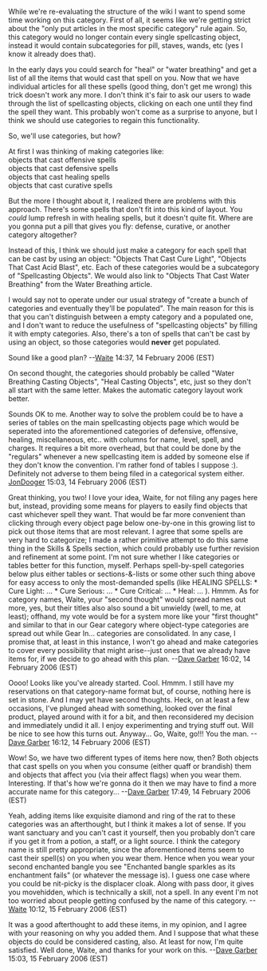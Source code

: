 While we're re-evaluating the structure of the wiki I want to spend some
time working on this category. First of all, it seems like we're getting
strict about the "only put articles in the most specific category" rule
again. So, this category would no longer contain every single
spellcasting object, instead it would contain subcategories for pill,
staves, wands, etc (yes I know it already does that).

In the early days you could search for "heal" or "water breathing" and
get a list of all the items that would cast that spell on you. Now that
we have individual articles for all these spells (good thing, don't get
me wrong) this trick doesn't work any more. I don't think it's fair to
ask our users to wade through the list of spellcasting objects, clicking
on each one until they find the spell they want. This probably won't
come as a surprise to anyone, but I think we should use categories to
regain this functionality.

So, we'll use categories, but how?

At first I was thinking of making categories like:  
objects that cast offensive spells  
objects that cast defensive spells  
objects that cast healing spells  
objects that cast curative spells

But the more I thought about it, I realized there are problems with this
approach. There's some spells that don't fit into this kind of layout.
You *could* lump refresh in with healing spells, but it doesn't quite
fit. Where are you gonna put a pill that gives you fly: defense,
curative, or another category altogether?

Instead of this, I think we should just make a category for each spell
that can be cast by using an object: "Objects That Cast Cure Light",
"Objects That Cast Acid Blast", etc. Each of these categories would be a
subcategory of "Spellcasting Objects". We would also link to "Objects
That Cast Water Breathing" from the Water Breathing article.

I would say not to operate under our usual strategy of "create a bunch
of categories and eventually they'll be populated". The main reason for
this is that you can't distinguish between a empty category and a
populated one, and I don't want to reduce the usefulness of
"spellcasting objects" by filling it with empty categories. Also,
there's a ton of spells that can't be cast by using an object, so those
categories would **never** get populated.

Sound like a good plan? --[Waite](User:Waite.md "wikilink") 14:37, 14
February 2006 (EST)

On second thought, the categories should probably be called "Water
Breathing Casting Objects", "Heal Casting Objects", etc, just so they
don't all start with the same letter. Makes the automatic category
layout work better.

Sounds OK to me. Another way to solve the problem could be to have a
series of tables on the main spellcasting objects page which would be
seperated into the aforementioned categories of defensive, offensive,
healing, miscellaneous, etc.. with columns for name, level, spell, and
charges. It requires a bit more overhead, but that could be done by the
"regulars" whenever a new spellcasting item is added by someone else if
they don't know the convention. I'm rather fond of tables I suppose :).
Definitely not adverse to them being filed in a categorical system
either. [JonDooger](User:JonDooger.md "wikilink") 15:03, 14 February
2006 (EST)

Great thinking, you two! I love your idea, Waite, for not filing any
pages here but, instead, providing some means for players to easily find
objects that cast whichever spell they want. That would be far more
convenient than clicking through every object page below one-by-one in
this growing list to pick out those items that are most relevant. I
agree that some spells are very hard to categorize; I made a rather
primitive attempt to do this same thing in the Skills & Spells section,
which could probably use further revision and refinement at some point.
I'm not sure whether I like categories or tables better for this
function, myself. Perhaps spell-by-spell categories below plus either
tables or sections-&-lists or some other such thing above for easy
access to only the most-demanded spells (like HEALING SPELLS: \* Cure
Light: ... \* Cure Serious: ... \* Cure Critical: ... \* Heal: ... ).
Hmmm. As for category names, Waite, your "second thought" would spread
names out more, yes, but their titles also also sound a bit unwieldy
(well, to me, at least); offhand, my vote would be for a system more
like your "first thought" and similar to that in our Gear category where
object-type categories are spread out while Gear In... categories are
consolidated. In any case, I promise that, at least in this instance, I
won't go ahead and make categories to cover every possibility that might
arise--just ones that we already have items for, if we decide to go
ahead with this plan. --[Dave Garber](User:DaveGarber1975.md "wikilink")
16:02, 14 February 2006 (EST)

Oooo! Looks like you've already started. Cool. Hmmm. I still have my
reservations on that category-name format but, of course, nothing here
is set in stone. And I may yet have second thoughts. Heck, on at least a
few occasions, I've plunged ahead with something, looked over the final
product, played around with it for a bit, and then reconsidered my
decision and immediately undid it all. I enjoy experimenting and trying
stuff out. Will be nice to see how this turns out. Anyway... Go, Waite,
go!!! You the man. --[Dave Garber](User:DaveGarber1975.md "wikilink")
16:12, 14 February 2006 (EST)

Wow! So, we have two different types of items here now, then? Both
objects that cast spells on you when you consume (either quaff or
brandish) them and objects that affect you (via their affect flags) when
you wear them. Interesting. If that's how we're gonna do it then we may
have to find a more accurate name for this category... --[Dave
Garber](User:DaveGarber1975.md "wikilink") 17:49, 14 February 2006 (EST)

Yeah, adding items like exquisite diamond and ring of the rat to these
categories was an afterthought, but I think it makes a lot of sense. If
you want sanctuary and you can't cast it yourself, then you probably
don't care if you get it from a potion, a staff, or a light source. I
think the category name is still pretty appropriate, since the
aforementioned items seem to cast their spell(s) on you when you wear
them. Hence when you wear your second enchanted bangle you see
"Enchanted bangle sparkles as its enchantment fails" (or whatever the
message is). I guess one case where you could be nit-picky is the
displacer cloak. Along with pass door, it gives you movehidden, which is
technically a skill, not a spell. In any event I'm not too worried about
people getting confused by the name of this category.
--[Waite](User:Waite.md "wikilink") 10:12, 15 February 2006 (EST)

It was a good afterthought to add these items, in my opinion, and I
agree with your reasoning on why you added them. And I suppose that what
these objects do could be considered casting, also. At least for now,
I'm quite satisfied. Well done, Waite, and thanks for your work on this.
--[Dave Garber](User:DaveGarber1975.md "wikilink") 15:03, 15 February
2006 (EST)
